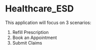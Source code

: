 # Healthcare_ESD

This application will focus on 3 scenarios: 
1) Refill Prescription
2) Book an Appointment
3) Submit Claims

